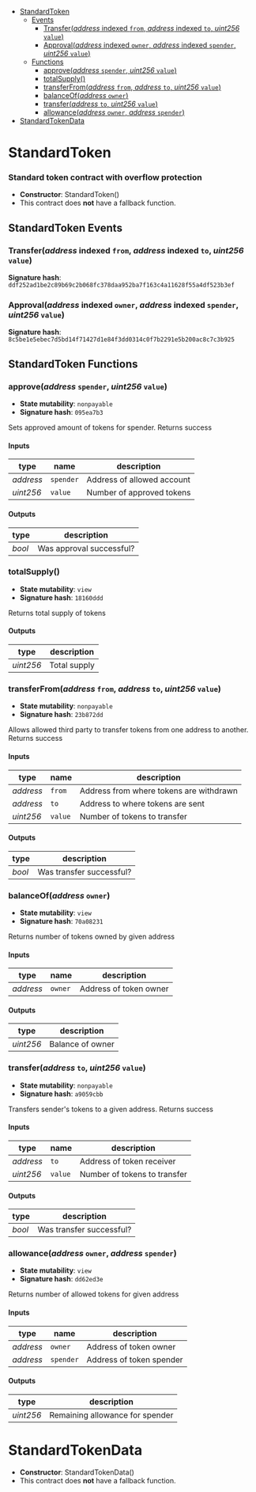 * [StandardToken](#standardtoken)
  * [Events](#standardtoken-events)
    * [Transfer(*address* indexed `from`, *address* indexed `to`, *uint256* `value`)](#transferaddress-indexed-from-address-indexed-to-uint256-value)
    * [Approval(*address* indexed `owner`, *address* indexed `spender`, *uint256* `value`)](#approvaladdress-indexed-owner-address-indexed-spender-uint256-value)
  * [Functions](#standardtoken-functions)
    * [approve(*address* `spender`, *uint256* `value`)](#approveaddress-spender-uint256-value)
    * [totalSupply()](#totalsupply)
    * [transferFrom(*address* `from`, *address* `to`, *uint256* `value`)](#transferfromaddress-from-address-to-uint256-value)
    * [balanceOf(*address* `owner`)](#balanceofaddress-owner)
    * [transfer(*address* `to`, *uint256* `value`)](#transferaddress-to-uint256-value)
    * [allowance(*address* `owner`, *address* `spender`)](#allowanceaddress-owner-address-spender)
* [StandardTokenData](#standardtokendata)

# StandardToken

### Standard token contract with overflow protection

- **Constructor**: StandardToken()
- This contract does **not** have a fallback function.

## StandardToken Events

### Transfer(*address* indexed `from`, *address* indexed `to`, *uint256* `value`)

**Signature hash**: `ddf252ad1be2c89b69c2b068fc378daa952ba7f163c4a11628f55a4df523b3ef`

### Approval(*address* indexed `owner`, *address* indexed `spender`, *uint256* `value`)

**Signature hash**: `8c5be1e5ebec7d5bd14f71427d1e84f3dd0314c0f7b2291e5b200ac8c7c3b925`

## StandardToken Functions

### approve(*address* `spender`, *uint256* `value`)

- **State mutability**: `nonpayable`
- **Signature hash**: `095ea7b3`

Sets approved amount of tokens for spender. Returns success

#### Inputs

| type      | name      | description                |
| --------- | --------- | -------------------------- |
| *address* | `spender` | Address of allowed account |
| *uint256* | `value`   | Number of approved tokens  |

#### Outputs

| type   | description              |
| ------ | ------------------------ |
| *bool* | Was approval successful? |

### totalSupply()

- **State mutability**: `view`
- **Signature hash**: `18160ddd`

Returns total supply of tokens

#### Outputs

| type      | description  |
| --------- | ------------ |
| *uint256* | Total supply |

### transferFrom(*address* `from`, *address* `to`, *uint256* `value`)

- **State mutability**: `nonpayable`
- **Signature hash**: `23b872dd`

Allows allowed third party to transfer tokens from one address to another. Returns success

#### Inputs

| type      | name    | description                             |
| --------- | ------- | --------------------------------------- |
| *address* | `from`  | Address from where tokens are withdrawn |
| *address* | `to`    | Address to where tokens are sent        |
| *uint256* | `value` | Number of tokens to transfer            |

#### Outputs

| type   | description              |
| ------ | ------------------------ |
| *bool* | Was transfer successful? |

### balanceOf(*address* `owner`)

- **State mutability**: `view`
- **Signature hash**: `70a08231`

Returns number of tokens owned by given address

#### Inputs

| type      | name    | description            |
| --------- | ------- | ---------------------- |
| *address* | `owner` | Address of token owner |

#### Outputs

| type      | description      |
| --------- | ---------------- |
| *uint256* | Balance of owner |

### transfer(*address* `to`, *uint256* `value`)

- **State mutability**: `nonpayable`
- **Signature hash**: `a9059cbb`

Transfers sender's tokens to a given address. Returns success

#### Inputs

| type      | name    | description                  |
| --------- | ------- | ---------------------------- |
| *address* | `to`    | Address of token receiver    |
| *uint256* | `value` | Number of tokens to transfer |

#### Outputs

| type   | description              |
| ------ | ------------------------ |
| *bool* | Was transfer successful? |

### allowance(*address* `owner`, *address* `spender`)

- **State mutability**: `view`
- **Signature hash**: `dd62ed3e`

Returns number of allowed tokens for given address

#### Inputs

| type      | name      | description              |
| --------- | --------- | ------------------------ |
| *address* | `owner`   | Address of token owner   |
| *address* | `spender` | Address of token spender |

#### Outputs

| type      | description                     |
| --------- | ------------------------------- |
| *uint256* | Remaining allowance for spender |

# StandardTokenData

- **Constructor**: StandardTokenData()
- This contract does **not** have a fallback function.
